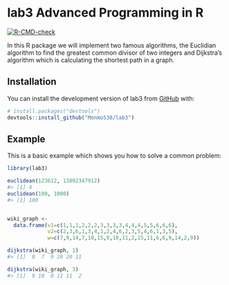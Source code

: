 
# lab3 Advanced Programming in R

<!-- badges: start -->

[![R-CMD-check](https://github.com/Monmo538/lab3/actions/workflows/R-CMD-check.yaml/badge.svg)](https://github.com/Monmo538/lab3/actions/workflows/R-CMD-check.yaml)
<!-- badges: end -->

In this R package we will implement two famous algorithms, the Euclidian
algorithm to find the greatest common divisor of two integers and
Dijkstra’s algorithm which is calculating the shortest path in a graph.

## Installation

You can install the development version of lab3 from
[GitHub](https://github.com/) with:

``` r
# install.packages("devtools")
devtools::install_github("Monmo538/lab3")
```

## Example

This is a basic example which shows you how to solve a common problem:

``` r
library(lab3)

euclidean(123612, 13892347912)
#> [1] 4
euclidean(100, 1000)
#> [1] 100


wiki_graph <-
  data.frame(v1=c(1,1,1,2,2,2,3,3,3,3,4,4,4,5,5,6,6,6),
             v2=c(2,3,6,1,3,4,1,2,4,6,2,3,5,4,6,1,3,5),
             w=c(7,9,14,7,10,15,9,10,11,2,15,11,6,6,9,14,2,9))

dijkstra(wiki_graph, 1)
#> [1]  0  7  9 20 20 11

dijkstra(wiki_graph, 3)
#> [1]  9 10  0 11 11  2
```
